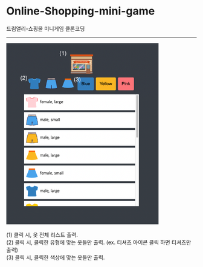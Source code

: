# Online-Shopping-mini-game

드림앨리-쇼핑몰 미니게임 클론코딩

---

<img src='./img/online_shopping.png' width='80%'/>

(1) 클릭 시, 옷 전체 리스트 출력.  
(2) 클릭 시, 클릭한 유형에 맞는 옷들만 출력. (ex. 티셔츠 아이콘 클릭 하면 티셔츠만 출력)  
(3) 클릭 시, 클릭한 색상에 맞는 옷들만 출력.
